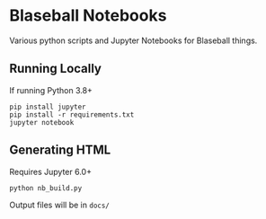 # Blaseball Notebooks

Various python scripts and Jupyter Notebooks for Blaseball things.

## Running Locally
If running Python 3.8+
```shell
pip install jupyter
pip install -r requirements.txt
jupyter notebook
```

## Generating HTML
Requires Jupyter 6.0+
```shell
python nb_build.py
```
Output files will be in `docs/`
